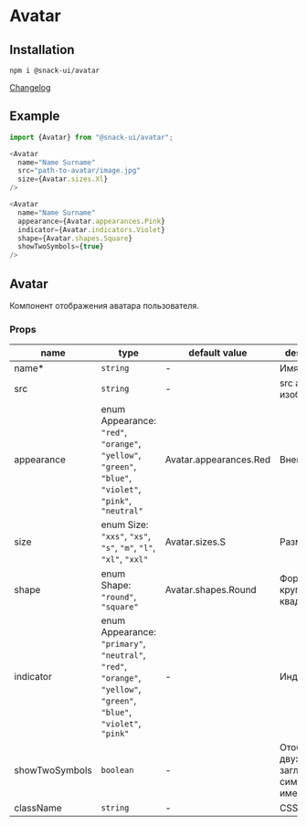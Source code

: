 # Avatar

## Installation
`npm i @snack-ui/avatar`

[Changelog](./CHANGELOG.md)

## Example

```typescript jsx
import {Avatar} from "@snack-ui/avatar";

<Avatar 
  name="Name Surname"
  src="path-to-avatar/image.jpg"
  size={Avatar.sizes.Xl}
/>

<Avatar 
  name="Name Surname"
  appearance={Avatar.appearances.Pink}
  indicator={Avatar.indicators.Violet}
  shape={Avatar.shapes.Square}
  showTwoSymbols={true}
/>
```

[//]: DOCUMENTATION_SECTION_START
[//]: THIS_SECTION_IS_AUTOGENERATED_PLEASE_DONT_EDIT_IT
## Avatar
Компонент отображения аватара пользователя.
### Props
| name | type | default value | description |
|------|------|---------------|-------------|
| name* | `string` | - | Имя |
| src | `string` | - | src аттрибут изображеня |
| appearance | enum Appearance: `"red"`, `"orange"`, `"yellow"`, `"green"`, `"blue"`, `"violet"`, `"pink"`, `"neutral"` | Avatar.appearances.Red | Внешний вид |
| size | enum Size: `"xxs"`, `"xs"`, `"s"`, `"m"`, `"l"`, `"xl"`, `"xxl"` | Avatar.sizes.S | Размер |
| shape | enum Shape: `"round"`, `"square"` | Avatar.shapes.Round | Форма: круглая или квадратная |
| indicator | enum Appearance: `"primary"`, `"neutral"`, `"red"`, `"orange"`, `"yellow"`, `"green"`, `"blue"`, `"violet"`, `"pink"` | - | Индикатор |
| showTwoSymbols | `boolean` | - | Отображение двух заглавных символов имени |
| className | `string` | - | CSS-класс |


[//]: DOCUMENTATION_SECTION_END

